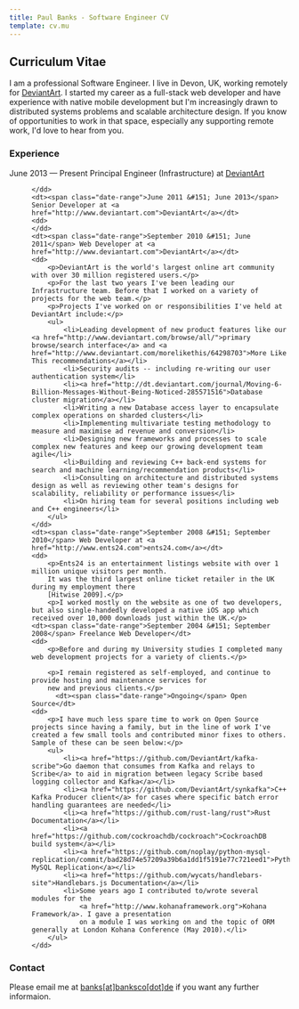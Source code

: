 ```yaml
---
title: Paul Banks - Software Engineer CV
template: cv.mu
---
```

## Curriculum Vitae

I am a professional Software Engineer.
I live in Devon, UK, working remotely for [DeviantArt](http://www.deviantart.com).
I started my career as a full-stack web developer and have experience with native mobile development but I'm increasingly drawn to distributed systems problems and scalable architecture design.
If you know of opportunities to work in that space, especially any supporting remote work, I'd love to hear from you.

### Experience

<dl>
    <dt><span class="date-range">June 2013 &#151; Present</span> Principal Engineer (Infrastructure) at <a href="http://www.deviantart.com">DeviantArt</a></dt>
    <dd>

    </dd>
    <dt><span class="date-range">June 2011 &#151; June 2013</span> Senior Developer at <a href="http://www.deviantart.com">DeviantArt</a></dt>
    <dd>
    </dd>
    <dt><span class="date-range">September 2010 &#151; June 2011</span> Web Developer at <a href="http://www.deviantart.com">DeviantArt</a></dt>
    <dd>
        <p>DeviantArt is the world's largest online art community with over 30 million registered users.</p>
        <p>For the last two years I've been leading our Infrastructure team. Before that I worked on a variety of projects for the web team.</p>
        <p>Projects I've worked on or responsibilities I've held at DeviantArt include:</p>
        <ul>
            <li>Leading development of new product features like our <a href="http://www.deviantart.com/browse/all/">primary browse/search interface</a> and <a href="http://www.deviantart.com/morelikethis/64298703">More Like This recommendations</a></li>
            <li>Security audits -- including re-writing our user authentication system</li>
            <li><a href="http://dt.deviantart.com/journal/Moving-6-Billion-Messages-Without-Being-Noticed-285571516">Database cluster migration</a></li>
            <li>Writing a new Database access layer to encapsulate complex operations on sharded clusters</li>
            <li>Implementing multivariate testing methodology to measure and maximise ad revenue and conversion</li>
            <li>Designing new frameworks and processes to scale complex new features and keep our growing development team agile</li>
            <li>Building and reviewing C++ back-end systems for search and machine learning/recommendation products</li>
            <li>Consulting on architecture and distributed systems design as well as reviewing other team's designs for scalability, reliability or performance issues</li>
            <li>On hiring team for several positions including web and C++ engineers</li>
        </ul>
    </dd>
    <dt><span class="date-range">September 2008 &#151; September 2010</span> Web Developer at <a href="http://www.ents24.com">ents24.com</a></dt>
    <dd>
        <p>Ents24 is an entertainment listings website with over 1 million unique visitors per month.
        It was the third largest online ticket retailer in the UK during my employment there
        [Hitwise 2009].</p>
        <p>I worked mostly on the website as one of two developers, but also single-handedly developed a native iOS app which received over 10,000 downloads just within the UK.</p>
    <dt><span class="date-range">September 2004 &#151; September 2008</span> Freelance Web Developer</dt>
    <dd>
        <p>Before and during my University studies I completed many web development projects for a variety of clients.</p>

        <p>I remain registered as self-employed, and continue to provide hosting and maintenance services for
        new and previous clients.</p>
          <dt><span class="date-range">Ongoing</span> Open Source</dt>
    <dd>
        <p>I have much less spare time to work on Open Source projects since having a family, but in the line of work I've created a few small tools and contributed minor fixes to others. Sample of these can be seen below:</p>
        <ul>
            <li><a href="https://github.com/DeviantArt/kafka-scribe">Go daemon that consumes from Kafka and relays to Scribe</a> to aid in migration between legacy Scribe based logging collector and Kafka</a></li>
            <li><a href="https://github.com/DeviantArt/synkafka">C++ Kafka Producer client</a> for cases where specific batch error handling guarantees are needed</li>
            <li><a href="https://github.com/rust-lang/rust">Rust Documentation</a></li>
            <li><a href="https://github.com/cockroachdb/cockroach">CockroachDB build system</a></li>
            <li><a href="https://github.com/noplay/python-mysql-replication/commit/bad28d74e57209a39b6a1dd1f5191e77c721eed1">Python MySQL Replication</a></li>
            <li><a href="https://github.com/wycats/handlebars-site">Handlebars.js Documentation</a></li>
            <li>Some years ago I contributed to/wrote several modules for the
                <a href="http://www.kohanaframework.org">Kohana Framework/a>. I gave a presentation
                on a module I was working on and the topic of ORM generally at London Kohana Conference (May 2010).</li>
        </ul>
    </dd>
</dl>

### Contact

Please email me at <a class="email-link" href="mailto:banks[at]banksco[dot]de">banks[at]banksco[dot]de</a>
if you want any further informaion.
